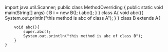 import java.util.Scanner;
public class MethodOverriding {
    public static void main(String[] args) {
    B i = new B();
    i.abc();
    }
}
    class A{
        void abc(){
            System.out.println("this method is abc of class A");
        }
    }
    class B extends A{

        void abc(){
            super.abc();
            System.out.println("this method is abc of class B");
        }
    }
